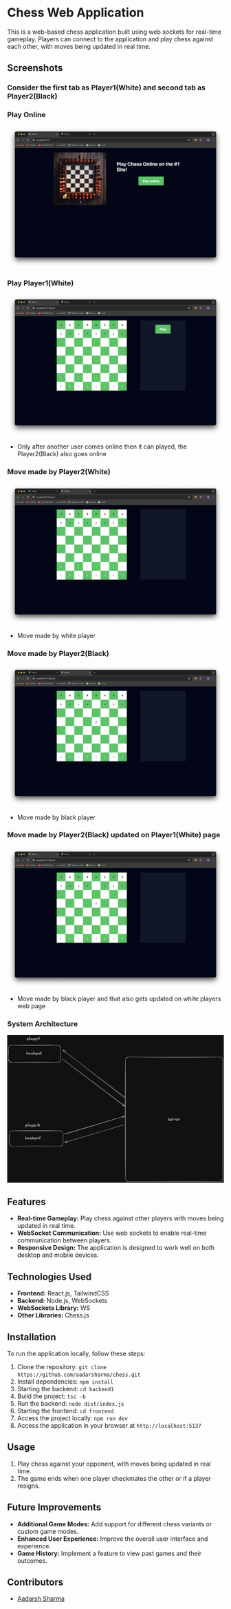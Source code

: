 # Chess Web Application

This is a web-based chess application built using web sockets for real-time gameplay. Players can connect to the application and play chess against each other, with moves being updated in real time.

## Screenshots

### Consider the first tab as Player1(White) and second tab as Player2(Black)

### Play Online
![Play Online](./frontend/images/1.png)
### Play Player1(White)
![Play(White)](./frontend/images/2.png)
- Only after another user comes online then it can played, the Player2(Black) also goes online
### Move made by Player2(White)
![Move(White)](./frontend/images/4.png)
- Move made by white player
### Move made by Player2(Black)
![Move Updated on another users page](./frontend/images/5.png)
- Move made by black player
### Move made by Player2(Black) updated on Player1(White) page
![Move](./frontend/images/6.png)
- Move made by black player and that also gets updated on white players web page


### System Architecture

![System Architecture](./frontend/images/chess.png)

## Features

- **Real-time Gameplay:** Play chess against other players with moves being updated in real time.
- **WebSocket Communication:** Use web sockets to enable real-time communication between players.
- **Responsive Design:** The application is designed to work well on both desktop and mobile devices.

## Technologies Used

- **Frontend:** React.js, TailwindCSS
- **Backend:** Node.js, WebSockets
- **WebSockets Library:** WS
- **Other Libraries:** Chess.js

## Installation

To run the application locally, follow these steps:

1. Clone the repository: `git clone https://github.com/aadarsharma/chess.git`
2. Install dependencies: `npm install`
3. Starting the backend: `cd backend1`
4. Build the project: `tsc -b`
5. Run the backend: `node dist/index.js`
6. Starting the frontend: `cd frontend`
7. Access the project locally: `npm run dev`
8. Access the application in your browser at `http://localhost:5137`

## Usage

1. Play chess against your opponent, with moves being updated in real time.
2. The game ends when one player checkmates the other or if a player resigns.

## Future Improvements

- **Additional Game Modes:** Add support for different chess variants or custom game modes.
- **Enhanced User Experience:** Improve the overall user interface and experience.
- **Game History:** Implement a feature to view past games and their outcomes.

## Contributors

- [Aadarsh Sharma](https://github.com/aadarsharma)
